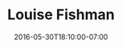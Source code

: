 ---
title: "Louise Fishman"
description: "A new website for Louise Fishman, a prominent abstract artist."
date: "2016-05-30T18:10:00-07:00"
website: "https://louisefishman.net/"
featured: false
gallery: 
- 
  url: "/assets/images/louisefishman.png"
  caption: null
tags: "art"
---